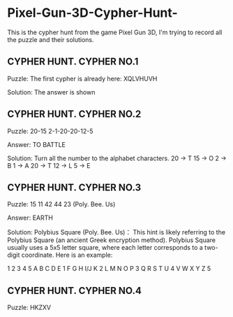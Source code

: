 # Pixel-Gun-3D-Cypher-Hunt-
This is the cypher hunt from the game Pixel Gun 3D, I'm trying to record all the puzzle and their solutions.

## CYPHER HUNT. CYPHER NO.1

Puzzle: 
The first cypher is already here: XQLVHUVH

Solution:
The answer is shown

## CYPHER HUNT. CYPHER NO.2

Puzzle:
20-15 2-1-20-20-12-5

Answer:
TO BATTLE

Solution:
Turn all the number to the alphabet characters.
20 -> T
15 -> O
2 -> B
1 -> A
20 -> T
12 -> L
5 -> E

## CYPHER HUNT. CYPHER NO.3

Puzzle:
15 11 42 44 23 (Poly. Bee. Us)

Answer:
EARTH

Solution:
Polybius Square (Poly. Bee. Us)：
This hint is likely referring to the Polybius Square (an ancient Greek encryption method).
Polybius Square usually uses a 5x5 letter square, where each letter corresponds to a two-digit coordinate. Here is an example:

1 2 3 4 5
A B C D E 1
F G H I/J K 2
L M N O P 3
Q R S T U 4
V W X Y Z 5


## CYPHER HUNT. CYPHER NO.4

Puzzle:
HKZXV

